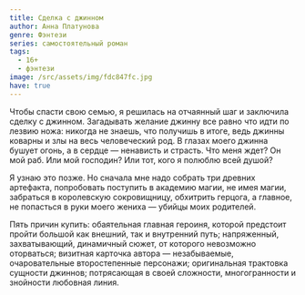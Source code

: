 ```yaml
---
title: Сделка с джинном
author: Анна Платунова
genre: Фэнтези
series: самостоятельный роман
tags:
  - 16+
  - фэнтези
image: /src/assets/img/fdc847fc.jpg
have: true
---
```

Чтобы спасти свою семью, я решилась на отчаянный шаг и заключила сделку с джинном. Загадывать желание джинну все равно что идти по лезвию ножа: никогда не знаешь, что получишь в итоге, ведь джинны коварны и злы на весь человеческий род. В глазах моего джинна бушует огонь, а в сердце — ненависть и страсть. Что меня ждет? Он мой раб. Или мой господин? Или тот, кого я полюблю всей душой?

Я узнаю это позже. Но сначала мне надо собрать три древних артефакта, попробовать поступить в академию магии, не имея магии, забраться в королевскую сокровищницу, обхитрить герцога, а главное, не попасться в руки моего жениха — убийцы моих родителей.

Пять причин купить: обаятельная главная героиня, которой предстоит пройти большой как внешний, так и внутренний путь; напряженный, захватывающий, динамичный сюжет, от которого невозможно оторваться; визитная карточка автора — незабываемые, очаровательные второстепенные персонажи;
оригинальная трактовка сущности джиннов; потрясающая в своей сложности, многогранности и знойности любовная линия.
